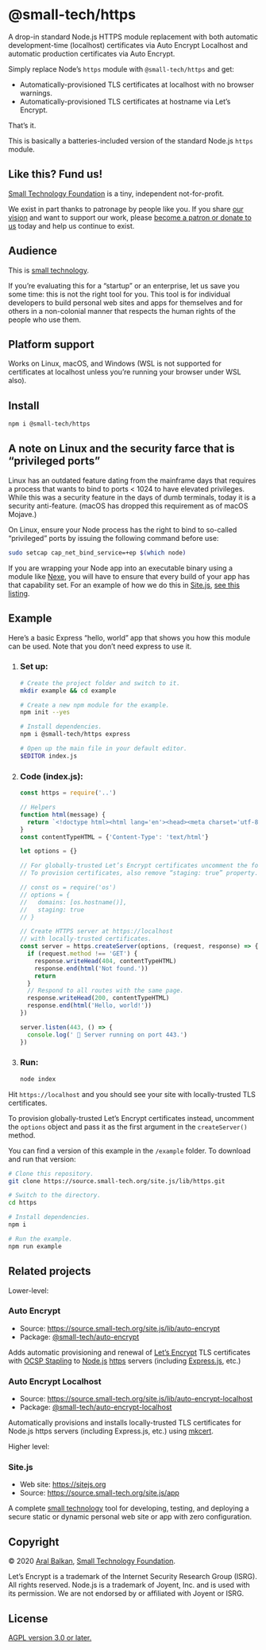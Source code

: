 # @small-tech/https

A drop-in standard Node.js HTTPS module replacement with both automatic development-time (localhost) certificates via Auto Encrypt Localhost and automatic production certificates via Auto Encrypt.

Simply replace Node’s `https` module with `@small-tech/https` and get:

  - Automatically-provisioned TLS certificates at localhost with no browser warnings.
  - Automatically-provisioned TLS certificates at hostname via Let’s Encrypt.

That’s it.

This is basically a batteries-included version of the standard Node.js `https` module.

## Like this? Fund us!

[Small Technology Foundation](https://small-tech.org) is a tiny, independent not-for-profit.

We exist in part thanks to patronage by people like you. If you share [our vision](https://small-tech.org/about/#small-technology) and want to support our work, please [become a patron or donate to us](https://small-tech.org/fund-us) today and help us continue to exist.

## Audience

This is [small technology](https://small-tech.org/about/#small-technology).

If you’re evaluating this for a “startup” or an enterprise, let us save you some time: this is not the right tool for you. This tool is for individual developers to build personal web sites and apps for themselves and for others in a non-colonial manner that respects the human rights of the people who use them.

## Platform support

Works on Linux, macOS, and Windows (WSL is not supported for certificates at localhost unless you’re running your browser under WSL also).

## Install

```sh
npm i @small-tech/https
```

## A note on Linux and the security farce that is “privileged ports”

Linux has an outdated feature dating from the mainframe days that requires a process that wants to bind to ports < 1024 to have elevated privileges. While this was a security feature in the days of dumb terminals, today it is a security anti-feature. (macOS has dropped this requirement as of macOS Mojave.)

On Linux, ensure your Node process has the right to bind to so-called “privileged” ports by issuing the following command before use:

```sh
sudo setcap cap_net_bind_service=+ep $(which node)
```

If you are wrapping your Node app into an executable binary using a module like [Nexe](https://github.com/nexe/nexe), you will have to ensure that every build of your app has that capability set. For an example of how we do this in [Site.js](https://sitejs.org), [see this listing](https://source.ind.ie/site.js/app/blob/master/bin/lib/ensure.js#L124).

## Example

Here’s a basic Express “hello, world” app that shows you how this module can be used. Note that you don’t need express to use it.

1. ### Set up:

    ```sh
    # Create the project folder and switch to it.
    mkdir example && cd example

    # Create a new npm module for the example.
    npm init --yes

    # Install dependencies.
    npm i @small-tech/https express

    # Open up the main file in your default editor.
    $EDITOR index.js
    ```

2. ### Code (index.js):

    ```javascript
    const https = require('..')

    // Helpers
    function html(message) {
      return `<!doctype html><html lang='en'><head><meta charset='utf-8'/><title>Hello, world!</title><style>body{background-color: white; font-family: sans-serif;}</style></head><body><h1>${message}</h1></body></html>`
    }
    const contentTypeHTML = {'Content-Type': 'text/html'}

    let options = {}

    // For globally-trusted Let’s Encrypt certificates uncomment the following section.
    // To provision certificates, also remove “staging: true” property.

    // const os = require('os')
    // options = {
    //   domains: [os.hostname()],
    //   staging: true
    // }

    // Create HTTPS server at https://localhost
    // with locally-trusted certificates.
    const server = https.createServer(options, (request, response) => {
      if (request.method !== 'GET') {
        response.writeHead(404, contentTypeHTML)
        response.end(html('Not found.'))
        return
      }
      // Respond to all routes with the same page.
      response.writeHead(200, contentTypeHTML)
      response.end(html('Hello, world!'))
    })

    server.listen(443, () => {
      console.log(' 🎉 Server running on port 443.')
    })
    ```

3. ### Run:

    ```sh
    node index
    ```

Hit `https://localhost` and you should see your site with locally-trusted TLS certificates.

To provision globally-trusted Let’s Encrypt certificates instead, uncomment the `options` object and pass it as the first argument in the `createServer()` method.

You can find a version of this example in the `/example` folder. To download and run that version:

```sh
# Clone this repository.
git clone https://source.small-tech.org/site.js/lib/https.git

# Switch to the directory.
cd https

# Install dependencies.
npm i

# Run the example.
npm run example
```

## Related projects

Lower-level:

### Auto Encrypt

  - Source: https://source.small-tech.org/site.js/lib/auto-encrypt
  - Package: [@small-tech/auto-encrypt](https://www.npmjs.com/package/@small-tech/auto-encrypt)

Adds automatic provisioning and renewal of [Let’s Encrypt](https://letsencrypt.org) TLS certificates with [OCSP Stapling](https://letsencrypt.org/docs/integration-guide/#implement-ocsp-stapling) to [Node.js](https://nodejs.org) [https](https://nodejs.org/dist/latest-v12.x/docs/api/https.html) servers (including [Express.js](https://expressjs.com/), etc.)

### Auto Encrypt Localhost

  - Source: https://source.small-tech.org/site.js/lib/auto-encrypt-localhost
  - Package: [@small-tech/auto-encrypt-localhost](https://www.npmjs.com/package/@small-tech/auto-encrypt-localhost)

Automatically provisions and installs locally-trusted TLS certificates for Node.js https servers (including Express.js, etc.) using [mkcert](https://github.com/FiloSottile/mkcert/).

Higher level:

### Site.js

  - Web site: https://sitejs.org
  - Source: https://source.small-tech.org/site.js/app

A complete [small technology](https://small-tech.org/about/#small-technology) tool for developing, testing, and deploying a secure static or dynamic personal web site or app with zero configuration.

## Copyright

&copy; 2020 [Aral Balkan](https://ar.al), [Small Technology Foundation](https://small-tech.org).

Let’s Encrypt is a trademark of the Internet Security Research Group (ISRG). All rights reserved. Node.js is a trademark of Joyent, Inc. and is used with its permission. We are not endorsed by or affiliated with Joyent or ISRG.

## License

[AGPL version 3.0 or later.](https://www.gnu.org/licenses/agpl-3.0.en.html)

